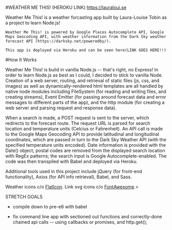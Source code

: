 #WEATHER ME THIS!
(HEROKU LINK)
https://lauraloui.se

Weather Me This! is a weather forcasting app built by Laura-Louise Tobin as a project to learn Node.js!


	Weather Me This! is powered by Google Places Autocomplete API, Google Maps Geocoding API, with weather information from the Dark Sky weather forecast API (https://darksky.net/poweredby/).
	
	This app is deployed via Heroku and can be seen here(LINK GOES HERE!!)

#How It Works

Weather Me This! is build in vanilla Node.js -- that's right, no Express! In order to learn Node.js as best as I could, I decided to stick to vanilla Node. Creation of a web server, routing, and retrieval of static files (js, css, and images) as well as dynamically-rendered html templates are all handled by native node modules including FileSystem (for reading and writing files, and creating streams), Event Emitter (for passing around forecast data and error messages to different parts of the app), and the http module (for creating a web server and parsing request and response data). 

When a search is made, a POST request is sent to the server, which redirects to the forecast route. The request URL is parsed for search location and temperature units (Celcius or Fahrenheit). An API call is made to the Google Maps Geocoding API to provide latitudinal and longitudinal coordinates, which are passed in turn to the Dark Sky Weather API (with the specified temperature units encoded). Date information is provided with the Date() object; postal codes are removed from the displayed search location with RegEx patterns; the search input is Google Autocomplete-enabled. The code was then transpiled with Babel and deployed via Heroku.


Additional tools used in this project include jQuery (for front-end functionality), Axios (for API info retrieval), Babel, and Sass.
			

Weather icons c/o <a href="https://www.flaticon.com/packs/weather-151">FlatIcon</a>. Link svg icons c/o <a href="https://fontawesome.com/license">FontAwesome</a>.>



STRETCH GOALS

- compile down to pre-e6 with babel

- fix command line app with sectioned out functions and correctly-done chained api calls
-- using callbacks or promises, and http.get();

